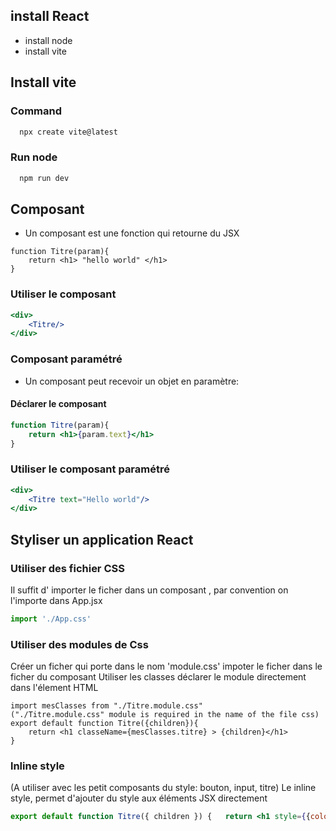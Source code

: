 
## install React 

- install node
- install vite

## Install vite
### Command
```bash
  npx create vite@latest
```
### Run node
```bash
  npm run dev
```

## Composant 
- Un composant est une fonction qui retourne du JSX

```JSX
function Titre(param){
	return <h1> "hello world" </h1>
}
```
### Utiliser le composant

```jsx
<div>
	<Titre/>
</div>
```
### Composant paramétré
- Un composant peut recevoir  un objet en paramètre:

#### Déclarer le composant 
```jsx
function Titre(param){
	return <h1>{param.text}</h1>
}
```
### Utiliser le composant paramétré
```jsx
<div>
	<Titre text="Hello world"/>
</div>
```

## Styliser un application React 
### Utiliser des fichier CSS

Il suffit d' importer le ficher dans un composant , par convention on l'importe 
dans App.jsx
```jsx
import './App.css'
```
### Utiliser des modules de Css
Créer un ficher qui porte dans le nom 'module.css'
impoter le ficher dans le ficher du composant 
Utiliser les classes déclarer le module directement dans l'élement HTML
```JSX
import mesClasses from "./Titre.module.css"
("./Titre.module.css" module is required in the name of the file css)
export default function Titre({children}){
	return <h1 classeName={mesClasses.titre} > {children}</h1>
}
```
### lnline style
(A utiliser avec les petit composants du style: bouton, input, titre) Le inline style, permet d'ajouter du style aux éléments JSX directement
```jsx
export default function Titre({ children }) {   return <h1 style={{color:"royalblue"}}>{children}</h1>; }
```
